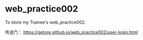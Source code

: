 # web_practice002
To store my Trainee's web_practice002.

传送门：
https://getore.github.io/web_practice002/user-login.html

